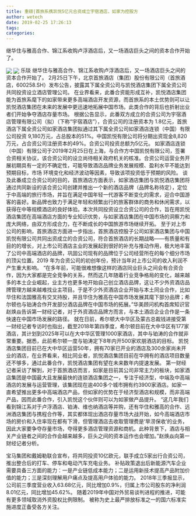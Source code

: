 ```yaml
---
title: 重磅|首旅系携凯悦5亿元合资成立宇宿酒店，如家为控股方
author: wetech
date: 2019-02-25 17:26:13
tags: 
categories: 
---
```

继华住与雅高合作、锦江系收购卢浮酒店后，又一场酒店巨头之间的资本合作开始了。
<!-- more -->
<img align="center" border="0" src="https://imgcdn.yicai.com/uppics/images/2019/02/f1808e7fa37ea7f0d65100ede8f89b59.jpg" />
<img align="center" border="0" src="https://imgcdn.yicai.com/uppics/images/2019/02/00426d90f182df980dc71ed2e82c8c6f.jpg" />
乐琰
继华住与雅高合作、锦江系收购卢浮酒店后，又一场酒店巨头之间的资本合作开始了。
2月25日下午，北京首旅酒店（集团）股份有限公司（首旅酒店，600258.SH）发布公告，披露其下属全资公司与凯悦酒店集团下属全资公司共同投资设立酒店管理公司。
在业界看来，此番合资能形成互补，凯悦酒店集团能为首旅系麾下的如家带来更多高端酒店开发资源，而首旅系的本土优势则可以让凯悦酒店集团在未来的发展中更迅速地拓展中国市场。此类合作的背后也折射出业者们开始争夺酒店存量市场。
根据公告显示，此番双方成立的合资公司为宇宿酒店管理有限公司（拟）（下称“宇宿酒店”），合资公司的注册资本为 1.8亿元，首旅酒店下属全资公司如家酒店集团拟通过其下属全资公司如家酒店连锁（中国）有限公司投资 9,180万元，占总股本的51%。中国凯悦有限公司将分期出资现金8,820万元，占合资公司注册资本的49%。合资公司投资总额为5亿元。
如家酒店连锁（中国）有限公司于2019年2月25日在上海，与合作方中国凯悦有限公司，签署合资相关协议，该合资公司的设立尚待相关政府机关的核准。合资公司运营业务开展初期具有一定的不确定性，可能导致酒店品牌业务发展规模、盈利水平不能达到预期目标，市场 环境变化和经济波动等因素，导致该项投资低于预期的风险。
谈及此番成立合资公司的目的，首旅酒店方面表示，如家酒店集团与凯悦酒店集团将通过共同新设的该合资公司创建并推出一个新的酒店品牌（品牌名称待定），定位于中高端的旅行市场，并旨在满足中国年轻一代游客不断变化的需求，迎合中国游客的喜好。新品牌也致力于满足年轻和频繁出行的旅客群体的商务和休闲需求，以获得在中等规模酒店的良好体验。本次共同投资设立合资公司的合作，旨在用凯悦酒店集团在高端酒店方面的专业知识优势，与如家酒店集团在中国市场的洞察力和庞大网络，由双方形成合力，在不断成长的中国旅游市场继续开拓。
至于对上市公司的影响，首旅酒店方面进一步指出，首旅酒店控股子公司如家酒店集团与中国凯悦有限公司共同出资成立的合资公司，符合首旅酒店的长期战略——有质量和有目的的增长，对上市公司酒店主业的发展起到很好的补充与推动作用，极大地丰富了公司中高端酒店的品牌，巩固公司现有的品牌位于公司经营所在的每个细分市场的顶尖位置。2019 年为合资公司的初创年份，预计当年对上市公司的收入利润不产生重大影响。
“在多年前，可能很难想像这样的酒店同业巨头之间会有合资合作，因为大家都是完全竞争的关系，然而这几年随着行业竞争格局的变化，越来越多的本土企业崛起，业主方也更多地开始自己创立酒店品牌，这让不少外资酒店品牌管理方越来越难找业主项目。于是不少外资酒店企业开始与本土同业合作，比如华住和法国雅高有交叉持股，并且华住为雅高在中国市场发展其麾下部分品牌；希尔顿也与铂涛合作开发部分酒店品牌在中国市场的拓展。”华美顾问机构首席知识官赵焕焱告诉第一财经记者，对于外资酒店品牌方而言，与本土酒店企业合作是一条快速在中国市场发展的路径。
就在日前，希尔顿大中华区及蒙古总裁钱进接受第一财经记者专访时也指出，截至2018年第四季度，希尔顿目前在大中华区有177家酒店，其计划到2025年可以在大中华区管理1000家酒店，其中与铂涛的合作就非常重要。据悉，此前希尔顿一度与铂涛定下8年内开500家欢朋酒店的目标。
凯悦酒店集团目前已在大中华区运营50年，拥有70家已开业的酒店及300余家尚未开业的酒店，在业界看来，相比同业者，凯悦酒店集团目前在华拥有的酒店项目数量还不够多，通过此番合作，凯悦酒店集团有望在未来数年内提速发展。
第一财经记者采访了解到，对于首旅酒店而言，如家是目前其公司非常主力的板块，如家酒店集团是中国最大且发展最快的连锁酒店集团之一，专注于经济型，中端及中高端酒店的发展与运营管理，该集团现在逾400多个城市拥有约3900家酒店。如家一直希望推出更多中高端酒店产品，但如家的优势在于经济型酒店和规模，而非高端产品，因而此番合作，引入凯悦这个伙伴则可以为如家做产品提升。
“这几年我们看到锦江系对于卢浮酒店、铂涛、维也纳酒店等并购，还有华住和雅高的合作、远洲酒店集团与携程合作等，其实都体现出酒店存量市场大战开始，如今高端酒店市场的房价和入住率现在都有下滑，但管理酒店去收取管理费是‘旱涝保收’的业务，因此大家要争夺存量市场，夺得更多酒店管理资源和商机。此种背景下，酒店与相关产业链者之间的合作会越来越多，巨头之间的资本运作也会增加。”赵焕焱向第一财经记者分析。
 
 
宝马集团和戴姆勒联合宣布，将共同投资10亿欧元，联手成立5家出行合资公司，推出整合后的打车、停车和电动汽车充电业务。
补贴政策退出后新能源汽车企业需要具备三方面的能力：一是产业链低成本能力；二是运用新技术提高产品附加价值的能力；三是深刻理解用户痛点及提高用户体验的能力。
2018年三季报显示，公司前三季度营业收入63.68亿元，同比增加0.9%，归属上市公司股东的净利润8.01亿元，同比增加45.62%。
随着2019年中国对外贸易谈判进程的推进，可能有更多领域取消外资股权比例限制。
被称为史上最严排放标准之一的国六标准实施进度正备受各方关注。
